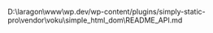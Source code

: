 D:\laragon\www\wp.dev/wp-content/plugins/simply-static-pro\vendor\voku\simple_html_dom\README_API.md